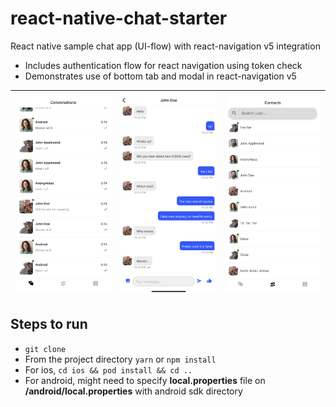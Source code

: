 # react-native-chat-starter
React native sample chat app (UI-flow) with react-navigation v5 integration
* Includes authentication flow for react navigation using token check
* Demonstrates use of bottom tab and modal in react-navigation v5

| ![Alt text](/screenshots/sc_3.png?raw=true "Conversation list") | ![Alt text](/screenshots/sc_2.png?raw=true "Conversation detail") | ![Alt text](/screenshots/sc_1.png?raw=true "Contact list") |
| - | - | - |

## Steps to run
* `git clone`
* From the project directory `yarn` or `npm install`
* For ios, `cd ios && pod install && cd ..`
* For android, might need to specify **local.properties** file on **/android/local.properties** with android sdk directory
